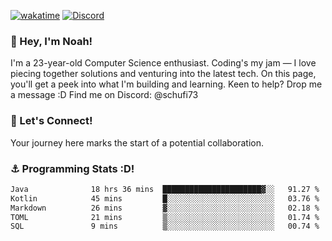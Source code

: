 [![wakatime](https://wakatime.com/badge/user/018b5c7c-fde2-4105-aa96-f5c758abb0a2.svg)](https://wakatime.com/@018b5c7c-fde2-4105-aa96-f5c758abb0a2)
[![Discord](https://img.shields.io/badge/Discord-5865F2?style=flat&logo=discord&logoColor=white)](https://discord.gg/eAW8AGXaGu)



### 👋 Hey, I'm Noah!
I'm a 23-year-old Computer Science enthusiast. Coding's my jam — I love piecing together solutions and venturing into the latest tech. On this page, you'll get a peek into what I'm building and learning. Keen to help? Drop me a message :D 
Find me on Discord: @schufi73

### 🤝 Let's Connect!
Your journey here marks the start of a potential collaboration.

### ⚓ Programming Stats :D!
<!--START_SECTION:waka-->

```txt
Java              18 hrs 36 mins  ██████████████████████▓░░   91.27 %
Kotlin            45 mins         █░░░░░░░░░░░░░░░░░░░░░░░░   03.76 %
Markdown          26 mins         ▓░░░░░░░░░░░░░░░░░░░░░░░░   02.18 %
TOML              21 mins         ▒░░░░░░░░░░░░░░░░░░░░░░░░   01.74 %
SQL               9 mins          ▒░░░░░░░░░░░░░░░░░░░░░░░░   00.74 %
```

<!--END_SECTION:waka-->
